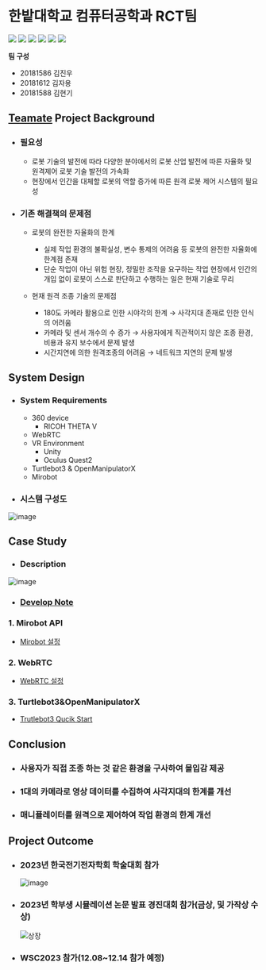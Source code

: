 
# 한밭대학교 컴퓨터공학과 RCT팀

<img src="https://img.shields.io/badge/Python-3776AB?
          style=flat&logo=python&logoColor=white"/>
<img src="https://img.shields.io/badge/C++-00599C?
          style=flat&logo=cplusplus&logoColor=white"/>
<img src="https://img.shields.io/badge/CSharp-512BD4?
          style=flat&logo=csharp&logoColor=white"/>
<img src="https://img.shields.io/badge/Unity-000000?
          style=flat&logo=unity&logoColor=white"/>
<img src="https://img.shields.io/badge/WebRTC-333333?
          style=flat&logo=webrtc&logoColor=white"/>
<img src="https://img.shields.io/badge/Oculus-1C1E20?
          style=flat&logo=oculus&logoColor=white"/>

**팀 구성**
- 20181586 김진우
- 20181612 김자용
- 20181588 김현기

## <u>Teamate</u> Project Background
- ### 필요성
  - 로봇 기술의 발전에 따라 다양한 분야에서의 로봇 산업 발전에 따른 자율화 및 원격제어 로봇 기술 발전의 가속화
  - 현장에서 인간을 대체할 로봇의 역할 증가에 따른 원격 로봇 제어 시스템의 필요성
- ### 기존 해결책의 문제점
  - 로봇의 완전한 자율화의 한계
    - 실제 작업 환경의 불확실성, 변수 통제의 어려움 등 로봇의 완전한 자율화에 한계점 존재
    - 단순 작업이 아닌 위험 현장, 정밀한 조작을 요구하는 작업 현장에서 인간의 개입 없이 로봇이 스스로 판단하고 수행하는 일은 현재 기술로 무리

  - 현재 원격 조종 기술의 문제점
    - 180도 카메라 활용으로 인한 시야각의 한계 → 사각지대 존재로 인한 인식의 어려움
    - 카메라 및 센서 개수의 수 증가 → 사용자에게 직관적이지 않은 조종 환경, 비용과 유지 보수에서 문제 발생
    - 시간지연에 의한 원격조종의 어려움 → 네트워크 지연의 문제 발생

## System Design
  - ### System Requirements
    - 360 device
      - RICOH THETA V
    - WebRTC
    - VR Environment
      - Unity
      - Oculus Quest2
    - Turtlebot3 & OpenManipulatorX
    - Mirobot
  
  - ### 시스템 구성도
  ![image](https://github.com/HBNU-SWUNIV/come-capstone23-rct/assets/93181869/ff6f8284-7bb3-4237-aba1-a18740bdb346)
  

    
## Case Study
  - ### Description
![image](https://github.com/HBNU-SWUNIV/come-capstone23-rct/assets/93181869/168c7101-6d27-468d-953a-dcea11c0a108)

  - ### [Develop Note](./003%20Code/Develop_Note.md)

 ###  1. Mirobot API
 - [Mirobot 설정](./003%20Code/mirobotApi/README.md)
### 2. WebRTC
 - [WebRTC 설정](./003%20Code/Webrtc_Cam/README.md)

### 3. Turtlebot3&OpenManipulatorX
 - [Trutlebot3 Qucik Start]()

  
## Conclusion
  - ### 사용자가 직접 조종 하는 것 같은 환경을 구사하여 몰입감 제공 
  - ### 1대의 카메라로 영상 데이터를 수집하여 사각지대의 한계를 개선
  - ### 매니퓰레이터를 원격으로 제어하여 작업 환경의 한계 개선
  
## Project Outcome
- ### 2023년 한국전기전자학회 학술대회 참가
  ![image](https://github.com/HBNU-SWUNIV/come-capstone23-rct/assets/93181869/abaf5290-3780-4e34-b251-9a80d6b16be7)


- ### 2023년 학부생 시뮬레이션 논문 발표 경진대회 참가(금상, 및 가작상 수상)
  ![상장](https://github.com/HBNU-SWUNIV/come-capstone23-rct/assets/93181869/22a57a9f-6490-49d4-b46a-0deacbfbd138)


- ### WSC2023 참가(12.08~12.14 참가 예정)

